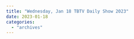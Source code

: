 ```yaml
---
title: "Wednesday, Jan 18 TBTV Daily Show 2023"
date: 2023-01-18
categories: 
  - "archives"
---
```



